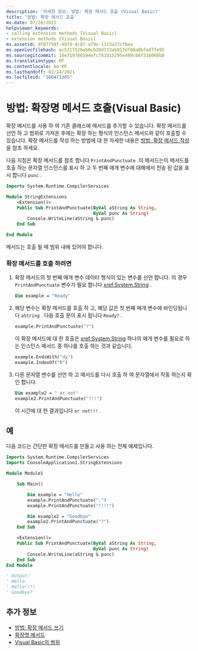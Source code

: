 ```yaml
---
description: '자세한 정보: 방법: 확장 메서드 호출 (Visual Basic)'
title: '방법: 확장 메서드 호출'
ms.date: 07/20/2015
helpviewer_keywords:
- calling extension methods [Visual Basic]
- extension methods [Visual Basic]
ms.assetid: df07750f-40f4-4c07-a79e-1113a27cfbea
ms.openlocfilehash: ec5217526eb0cb28d172ab917df08a8bfe87fe95
ms.sourcegitcommit: 10e719780594efc781b15295e499c66f316068b8
ms.translationtype: MT
ms.contentlocale: ko-KR
ms.lasthandoff: 02/14/2021
ms.locfileid: "100471385"
---
```

# <a name="how-to-call-an-extension-method-visual-basic"></a>방법: 확장명 메서드 호출(Visual Basic)

확장 메서드를 사용 하 여 기존 클래스에 메서드를 추가할 수 있습니다. 확장 메서드를 선언 하 고 범위로 가져온 후에는 확장 하는 형식의 인스턴스 메서드와 같이 호출할 수 있습니다. 확장 메서드를 작성 하는 방법에 대 한 자세한 내용은 [방법: 확장 메서드 작성](./how-to-write-an-extension-method.md)을 참조 하세요.

 다음 지침은 확장 메서드를 참조 합니다 `PrintAndPunctuate` .이 메서드는이 메서드를 호출 하는 문자열 인스턴스를 표시 하 고 두 번째 매개 변수에 대해에서 전송 된 값을 표시 합니다 `punc` .

```vb
Imports System.Runtime.CompilerServices

Module StringExtensions
    <Extension()>
    Public Sub PrintAndPunctuate(ByVal aString As String,
                                 ByVal punc As String)
        Console.WriteLine(aString & punc)
    End Sub

End Module
```

메서드는 호출 될 때 범위 내에 있어야 합니다.

### <a name="to-call-an-extension-method"></a>확장 메서드를 호출 하려면

1. 확장 메서드의 첫 번째 매개 변수 데이터 형식이 있는 변수를 선언 합니다. 의 경우 `PrintAndPunctuate` 변수가 필요 합니다 <xref:System.String> .

    ```vb
    Dim example = "Ready"
    ```

2. 해당 변수는 확장 메서드를 호출 하 고, 해당 값은 첫 번째 매개 변수에 바인딩됩니다 `aString` . 다음 호출 문이 표시 됩니다 `Ready?` .

    ```vb
    example.PrintAndPunctuate("?")
    ```

     이 확장 메서드에 대 한 호출은 <xref:System.String> 하나의 매개 변수를 필요로 하는 인스턴스 메서드 중 하나를 호출 하는 것과 같습니다.

    ```vb
    example.EndsWith("dy")
    example.IndexOf("R")
    ```

3. 다른 문자열 변수를 선언 하 고 메서드를 다시 호출 하 여 문자열에서 작동 하는지 확인 합니다.

    ```vb
    Dim example2 = " or not"
    example2.PrintAndPunctuate("!!!")
    ```

     이 시간에 대 한 결과입니다 `or not!!!` .

## <a name="example"></a>예

 다음 코드는 간단한 확장 메서드를 만들고 사용 하는 전체 예제입니다.

```vb
Imports System.Runtime.CompilerServices
Imports ConsoleApplication1.StringExtensions

Module Module1

    Sub Main()

        Dim example = "Hello"
        example.PrintAndPunctuate(".")
        example.PrintAndPunctuate("!!!!")

        Dim example2 = "Goodbye"
        example2.PrintAndPunctuate("?")
    End Sub

    <Extension()>
    Public Sub PrintAndPunctuate(ByVal aString As String,
                                 ByVal punc As String)
        Console.WriteLine(aString & punc)
    End Sub
End Module

' Output:
' Hello.
' Hello!!!!
' Goodbye?
```

## <a name="see-also"></a>추가 정보

- [방법: 확장 메서드 쓰기](./how-to-write-an-extension-method.md)
- [확장명 메서드](./extension-methods.md)
- [Visual Basic의 범위](../declared-elements/scope.md)
